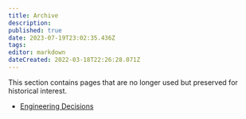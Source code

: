 ```yaml
---
title: Archive
description: 
published: true
date: 2023-07-19T23:02:35.436Z
tags: 
editor: markdown
dateCreated: 2022-03-18T22:26:28.071Z
---
```


This section contains pages that are no longer used but preserved for historical interest.

- [Engineering Decisions](/en/engineering/archive/decisions)